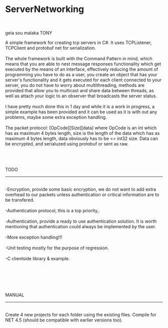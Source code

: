 ServerNetworking
================
<br />

geia sou malaka TONY

A simple framework for creating tcp servers in C#. It uses TCPListener, TCPClient and protobuf net for serialization.
<br /><br />
The whole framework is built with the Command Pattern in mind, which means that you are able to nest message responses functionality which get executed by the means of an interface, effectively reducing the amount of programming you have to do as a user, you create an object that has your server's functionality and it gets executed for each client connected to your server, you do not have to worry about multithreading, methods are provided that allow you to multicast and share data between threads, as well as attach your logic to an observer that broadcasts the server status.
<br /><br />
I have pretty much done this in 1 day and while it is a work in progress, a simple example has been provided and it can be used as it is with out any problems, maybe some extra exception handling.
<br /><br />
The packet protocol:
[OpCode][Size][data]  where OpCode is an int which has as maximum 4 bytes length, size is the length of the data which has as maximum 4 bytes length, data obviously has to be <= int32 size. Data can be encrypted, and serialuzed using protobuf or sent as raw.
<br /><br /><br /><br />

TODO
****
<br />
-Encryption, provide some basic encryption, we do not want to add extra overhead to our packets unless authentication or critical information are to be transfered.<br /><br />
-Authentication protocol, this is a top priority,.<br /><br />
-Authentication, provide a ready to use authentication solution. It is worth mentioning that authentication could always be implemented by the user.<br /><br />
-More exception handling!!!<br /><br />
-Unit testing mostly for the purpose of regression.<br /><br />
-C clientside library & example.<br />
<br />
<br /><br /><br /><br />

MANUAL
******
<br />
Create 4 new projects for each folder using the existing files. Compile for NET 4.5 (should be compatible with earlier versions too).
<br /><br /><br /><br />
